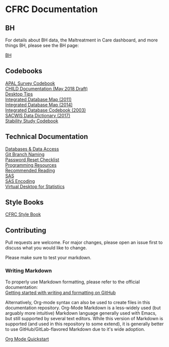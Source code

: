 # CFRC Documentation

## BH
For details about BH data, the Maltreatment in Care dashboard, and more things BH, please see the BH page:  


[BH](docs/bh/README.md)  

<!--
[BH Data](docs/bh/bhData.md)  
[DCFS Data Changelog](docs/bh/CHANGELOG.md)  
[Maltreatment in Care Dashboard](docs/bh/maltreatmentInCareDashboard.md)  
-->


## Codebooks
[APAL Survey Codebook](codebooks/APAL_Codebook.pdf)  
[CHILD Documentation (May 2018 Draft)](codebooks/CHILD_Documentation_20180525.pdf)  
[Desktop Tips](docs/misc/desktopTips.org)  
[Integrated Database Map (2011)](codebooks/Data_Map_revised3.pdf)  
[Integrated Database Map (2014)](codebooks/Data_Map_updated_2014.pdf)  
[Integrated Database Codebook (2003)](codebooks/DCFS_DD120803.pdf)  
[SACWIS Data Dictionary (2017)](codebooks/SACWIS_data_dictionary.pdf)  
[Stability Study Codebook](codebooks/StabilityStudy_Codebook20100518.pdf)  


## Technical Documentation
[Databases & Data Access](docs/data/README.md)   
[Git Branch Naming](docs/misc/gitBranchNamingConvention.md)  
[Password Reset Checklist](docs/misc/passwordResetChecklist.md)  
[Programming Resources](docs/misc/programmingResources.org)  
[Recommended Reading](docs/misc/recommendedReading.org)  
[SAS](docs/sas/README.md )  
[SAS Encoding](docs/sas/sasEncoding.md)  
[Virtual Desktop for Statistics](docs/misc/virtualDesktop.org)  

## Style Books

[CFRC Style Book](docs/stylebooks/cfrcStyleBook.md)  

## Contributing

Pull requests are welcome. For major changes, please open an issue first
to discuss what you would like to change.

Please make sure to test your markdown.

### Writing Markdown
To properly use Markdown formatting, please refer to the official documentation:  
[Getting started with writing and formatting on GitHub](https://docs.github.com/en/get-started/writing-on-github/getting-started-with-writing-and-formatting-on-github)  

Alternatively, Org-mode syntax can also be used to create files in this documentation repository. Org-Mode Markdown is a less-widely used (but arguably more intuitive) Markdown language generally used with Emacs, but still supported by several text editors. While this version of Markdown is supported (and used in this repository to some extend), it is generally better to use GitHub/GitLab-flavored Markdown due to it's wide adoption.  

[Org Mode Quickstart](https://orgmode.org/quickstart.html)
